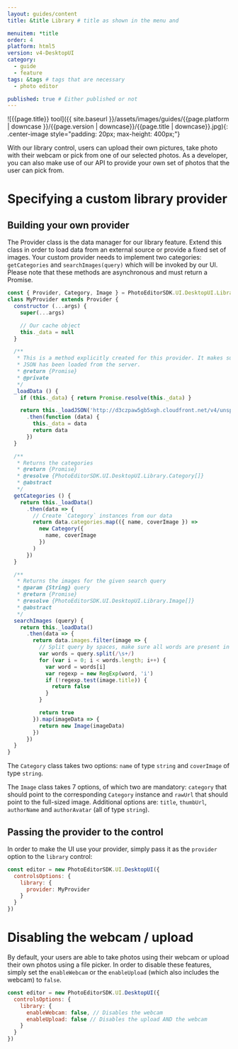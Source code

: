 ```yaml
---
layout: guides/content
title: &title Library # title as shown in the menu and

menuitem: *title
order: 4
platform: html5
version: v4-DesktopUI
category:
  - guide
  - feature
tags: &tags # tags that are necessary
  - photo editor

published: true # Either published or not
---
```

![{{page.title}} tool]({{ site.baseurl }}/assets/images/guides/{{page.platform | downcase }}/{{page.version | downcase}}/{{page.title | downcase}}.jpg){: .center-image style="padding: 20px; max-height: 400px;"}


With our library control, users can upload their own pictures, take photo with their webcam or pick from one of our selected photos. As a developer, you can also make use of our API to provide your own set of photos that the user can pick from.

# Specifying a custom library provider

## Building your own provider

The Provider class is the data manager for our library feature. Extend this class in order to load data from an external source or provide a fixed set of images. Your custom provider needs to implement two categories: `getCategories` and `searchImages(query)` which will be invoked by our UI. Please note that these methods are asynchronous and must return a Promise.

```js
const { Provider, Category, Image } = PhotoEditorSDK.UI.DesktopUI.Library
class MyProvider extends Provider {
  constructor (...args) {
    super(...args)

    // Our cache object
    this._data = null
  }

  /**
   * This is a method explicitly created for this provider. It makes sure our data
   * JSON has been loaded from the server.
   * @return {Promise}
   * @private
   */
  _loadData () {
    if (this._data) { return Promise.resolve(this._data) }

    return this._loadJSON('http://d3czpaw5gb5xgh.cloudfront.net/v4/unsplash.json')
      .then(function (data) {
        this._data = data
        return data
      })
  }

  /**
   * Returns the categories
   * @return {Promise}
   * @resolve {PhotoEditorSDK.UI.DesktopUI.Library.Category[]}
   * @abstract
   */
  getCategories () {
    return this._loadData()
      .then(data => {
        // Create `Category` instances from our data
        return data.categories.map(({ name, coverImage }) =>
          new Category({
            name, coverImage
          })
        )
      })
  }

  /**
   * Returns the images for the given search query
   * @param {String} query
   * @return {Promise}
   * @resolve {PhotoEditorSDK.UI.DesktopUI.Library.Image[]}
   * @abstract
   */
  searchImages (query) {
    return this._loadData()
      .then(data => {
        return data.images.filter(image => {
          // Split query by spaces, make sure all words are present in image title
          var words = query.split(/\s+/)
          for (var i = 0; i < words.length; i++) {
            var word = words[i]
            var regexp = new RegExp(word, 'i')
            if (!regexp.test(image.title)) {
              return false
            }
          }

          return true
        }).map(imageData => {
          return new Image(imageData)
        })
      })
  }
}
```

The `Category` class takes two options: `name` of type `string` and `coverImage` of type `string`.

The `Image` class takes 7 options, of which two are mandatory: `category` that should point to the corresponding `Category` instance and `rawUrl` that should point to the full-sized image. Additional options are: `title`, `thumbUrl`, `authorName` and `authorAvatar` (all of type `string`).

## Passing the provider to the control

In order to make the UI use your provider, simply pass it as the `provider` option to the `library` control:

```js
const editor = new PhotoEditorSDK.UI.DesktopUI({
  controlsOptions: {
    library: {
      provider: MyProvider
    }
  }
})
```

# Disabling the webcam / upload

By default, your users are able to take photos using their webcam or upload their own photos using a file picker. In order to disable these features, simply set the `enableWebcam` or the `enableUpload` (which also includes the webcam) to `false`.

```js
const editor = new PhotoEditorSDK.UI.DesktopUI({
  controlsOptions: {
    library: {
      enableWebcam: false, // Disables the webcam
      enableUpload: false // Disables the upload AND the webcam
    }
  }
})
```
